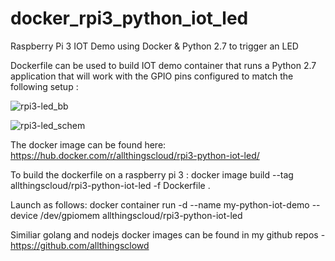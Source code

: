 # docker_rpi3_python_iot_led
Raspberry Pi 3 IOT Demo using Docker &amp; Python 2.7 to trigger an LED

Dockerfile can be used to build IOT demo container that runs a Python 2.7 application that will work with the GPIO pins configured to match the following setup :

![rpi3-led_bb](https://user-images.githubusercontent.com/9472095/36993912-600b37ba-20a7-11e8-853b-b725fee25233.png)

![rpi3-led_schem](https://user-images.githubusercontent.com/9472095/36993928-6b45df4a-20a7-11e8-9e82-a22889daa803.png)

The docker image can be found here: https://hub.docker.com/r/allthingscloud/rpi3-python-iot-led/

To build the dockerfile on a raspberry pi 3 : docker image build --tag allthingscloud/rpi3-python-iot-led -f Dockerfile .

Launch as follows: docker container run -d --name my-python-iot-demo --device /dev/gpiomem allthingscloud/rpi3-python-iot-led

Similiar golang and nodejs docker images can be found in my github repos - https://github.com/allthingsclowd
